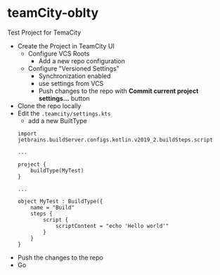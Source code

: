 # teamCity-oblty
Test Project for TemaCity

* Create the Project in TeamCity UI
    * Configure VCS Roots
      * Add a new repo configuration
    * Configure "Versioned Settings"
      * Synchronization enabled
      * use settings from VCS
      * Push changes to the repo with **Commit current project settings…** button
* Clone the repo locally
* Edit the `.teamcity/settings.kts`
  * add a new BuiltType
  ```
  import jetbrains.buildServer.configs.kotlin.v2019_2.buildSteps.script
  
  ...
  
  project {
      buildType(MyTest)
  }
  
  ...
  
  object MyTest : BuildType({
      name = "Build"
      steps {
          script {
              scriptContent = "echo 'Hello world'"
          }
      }
  }
  ```
* Push the changes to the repo
* Go

